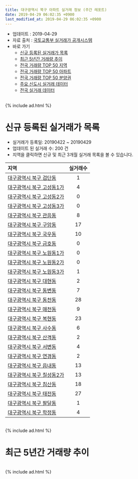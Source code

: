 ```yaml
---
title: 대구광역시 북구 아파트 실거래 정보 (주간 레포트)
date: 2019-04-29 06:02:35 +0900
last_modified_at: 2019-04-29 06:02:35 +0900
---
```


* 업데이트 : 2019-04-29
* 자료 출처 : [국토교통부 실거래가 공개시스템](http://rt.molit.go.kr)
* 바로 가기
    * [신규 등록된 실거래가 목록](#신규-등록된-실거래가-목록)
    * [최근 5년간 거래량 추이](#최근-5년간-거래량-추이)
    * [전국 거래량 TOP 50 지역](https://inasie.github.io/apt-trade-info/최근-3개월-전국에서-가장-거래가-많이-발생한-지역)
    * [전국 거래량 TOP 50 아파트](https://inasie.github.io/apt-trade-info/최근-3개월-전국에서-가장-거래가-많이-발생한-아파트)
    * [전국 거래량 TOP 50 분양권](https://inasie.github.io/apt-trade-info/최근-3개월-전국에서-가장-거래가-많이-발생한-분양권)
    * [주요 신도시 실거래 데이터](https://inasie.github.io/apt-trade-info/주요-신도시)
    * [전국 실거래 데이터](https://inasie.github.io/apt-trade-info/전국)

<br>
{% include ad.html %}
<br>

# 신규 등록된 실거래가 목록
* 실거래가 등록일: 20190422 ~ 20190429
* 업데이트 된 실거래 수: 200 건
* 지역을 클릭하면 신규 및 최근 3개월 실거래 목록을 볼 수 있습니다.


|지역|실거래수|
|:---|:---:|
|[대구광역시 북구 검단동](https://inasie.github.io/apt-trade-info/대구광역시-북구-검단동)|1|
|[대구광역시 북구 고성동1가](https://inasie.github.io/apt-trade-info/대구광역시-북구-고성동1가)|4|
|[대구광역시 북구 고성동2가](https://inasie.github.io/apt-trade-info/대구광역시-북구-고성동2가)|0|
|[대구광역시 북구 고성동3가](https://inasie.github.io/apt-trade-info/대구광역시-북구-고성동3가)|0|
|[대구광역시 북구 관음동](https://inasie.github.io/apt-trade-info/대구광역시-북구-관음동)|8|
|[대구광역시 북구 구암동](https://inasie.github.io/apt-trade-info/대구광역시-북구-구암동)|17|
|[대구광역시 북구 국우동](https://inasie.github.io/apt-trade-info/대구광역시-북구-국우동)|10|
|[대구광역시 북구 금호동](https://inasie.github.io/apt-trade-info/대구광역시-북구-금호동)|0|
|[대구광역시 북구 노원동1가](https://inasie.github.io/apt-trade-info/대구광역시-북구-노원동1가)|0|
|[대구광역시 북구 노원동2가](https://inasie.github.io/apt-trade-info/대구광역시-북구-노원동2가)|0|
|[대구광역시 북구 노원동3가](https://inasie.github.io/apt-trade-info/대구광역시-북구-노원동3가)|1|
|[대구광역시 북구 대현동](https://inasie.github.io/apt-trade-info/대구광역시-북구-대현동)|2|
|[대구광역시 북구 동변동](https://inasie.github.io/apt-trade-info/대구광역시-북구-동변동)|7|
|[대구광역시 북구 동천동](https://inasie.github.io/apt-trade-info/대구광역시-북구-동천동)|28|
|[대구광역시 북구 매천동](https://inasie.github.io/apt-trade-info/대구광역시-북구-매천동)|9|
|[대구광역시 북구 복현동](https://inasie.github.io/apt-trade-info/대구광역시-북구-복현동)|23|
|[대구광역시 북구 사수동](https://inasie.github.io/apt-trade-info/대구광역시-북구-사수동)|6|
|[대구광역시 북구 산격동](https://inasie.github.io/apt-trade-info/대구광역시-북구-산격동)|2|
|[대구광역시 북구 서변동](https://inasie.github.io/apt-trade-info/대구광역시-북구-서변동)|4|
|[대구광역시 북구 연경동](https://inasie.github.io/apt-trade-info/대구광역시-북구-연경동)|2|
|[대구광역시 북구 읍내동](https://inasie.github.io/apt-trade-info/대구광역시-북구-읍내동)|13|
|[대구광역시 북구 칠성동2가](https://inasie.github.io/apt-trade-info/대구광역시-북구-칠성동2가)|13|
|[대구광역시 북구 침산동](https://inasie.github.io/apt-trade-info/대구광역시-북구-침산동)|18|
|[대구광역시 북구 태전동](https://inasie.github.io/apt-trade-info/대구광역시-북구-태전동)|27|
|[대구광역시 북구 팔달동](https://inasie.github.io/apt-trade-info/대구광역시-북구-팔달동)|1|
|[대구광역시 북구 학정동](https://inasie.github.io/apt-trade-info/대구광역시-북구-학정동)|4|


<br>
{% include ad.html %}
<br>

# 최근 5년간 거래량 추이


<div style="width:100%;">
    <canvas id="deal_progress" height="200"></canvas>
</div>

<script>
new Chart(document.getElementById("deal_progress"), {
    type: 'line',
    data: {
        labels: ['201404','201405','201406','201407','201408','201409','201410','201411','201412','201501','201502','201503','201504','201505','201506','201507','201508','201509','201510','201511','201512','201601','201602','201603','201604','201605','201606','201607','201608','201609','201610','201611','201612','201701','201702','201703','201704','201705','201706','201707','201708','201709','201710','201711','201712','201801','201802','201803','201804','201805','201806','201807','201808','201809','201810','201811','201812','201901','201902','201903','201904'],
        datasets: [{
            label: '매매',
            pointRadius: 1,
            data: [504, 437, 435, 466, 696, 777, 701, 519, 477, 611, 549, 920, 746, 560, 654, 655, 433, 479, 500, 302, 163, 179, 188, 262, 288, 271, 310, 289, 319, 344, 515, 383, 313, 244, 400, 404, 381, 456, 601, 697, 697, 584, 518, 533, 510, 661, 550, 837, 577, 562, 527, 429, 609, 652, 690, 425, 362, 414, 395, 399, 152],
            borderColor: "rgba(255, 201, 14, 1)",
            backgroundColor: "rgba(255, 201, 14, 0.5)",
            fill: false,
            lineTension: 0
        },{
            label: '전월세',
            pointRadius: 1,
            data: [301, 312, 274, 315, 287, 336, 354, 314, 411, 318, 291, 387, 344, 287, 326, 310, 336, 293, 344, 255, 292, 351, 429, 393, 328, 365, 359, 315, 331, 300, 311, 314, 442, 330, 337, 307, 257, 283, 339, 368, 433, 475, 356, 388, 372, 435, 367, 393, 328, 314, 363, 257, 367, 355, 337, 288, 364, 303, 339, 236, 82],
            borderColor: "rgba(0, 141, 185, 1)",
            backgroundColor: "rgba(0, 141, 185, 0.5)",
            fill: false,
            lineTension: 0
        }
        ]
    },
    options: {
        responsive: true,
        title: {
            display: false
        },
        tooltips: {
            mode: 'index',
            intersect: false
        },
        hover: {
            mode: 'nearest',
            intersect: true
        },
        scales: {
            xAxes: [{
                display: true,
                scaleLabel: {
                    display: true,
                    labelString: '년/월'
                }
            }],
            yAxes: [{
                display: true,
                ticks: {
                    suggestedMin: 0,
                },
                scaleLabel: {
                    display: true,
                    labelString: '실거래 수'
                }
            }]
        }
    }
});

</script>


<br>
{% include ad.html %}
<br>

